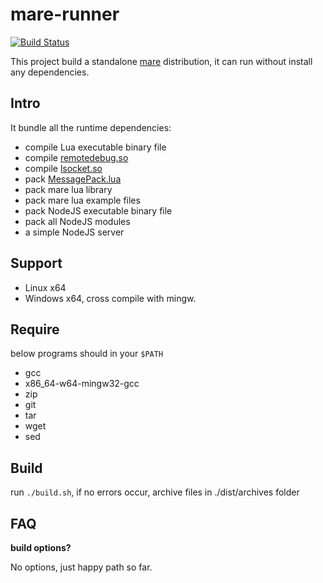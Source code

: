 mare-runner
===========

[![Build Status](https://travis-ci.org/muzuiget/mare-runner.svg?branch=master)](https://travis-ci.org/muzuiget/mare-runner)

This project build a standalone [mare](https://github.com/muzuiget/mare) distribution, it can run without install any dependencies.

Intro
-----

It bundle all the runtime dependencies:

* compile Lua executable binary file
* compile [remotedebug.so][remotedebug]
* compile [lsocket.so][lsocket]
* pack [MessagePack.lua][msgpack]
* pack mare lua library
* pack mare lua example files
* pack NodeJS executable binary file
* pack all NodeJS modules
* a simple NodeJS server

[remotedebug]: https://github.com/muzuiget/mare-remotedebug
[lsocket]: https://github.com/cloudwu/lsocket
[msgpack]: https://github.com/fperrad/lua-MessagePack

Support
-------

* Linux x64
* Windows x64, cross compile with mingw.

Require
-------

below programs should in your `$PATH`

* gcc
* x86_64-w64-mingw32-gcc
* zip
* git
* tar
* wget
* sed

Build
-----

run `./build.sh`, if no errors occur, archive files in ./dist/archives folder

FAQ
----

**build options?**

No options, just happy path so far.



